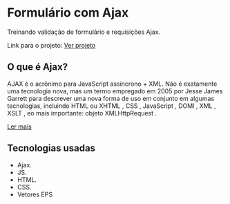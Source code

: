 # Formulário com Ajax
<p>Treinando validação de formulário e requisições Ajax.</p>
<p>Link para o projeto: <a href="https://formwithajax.netlify.app/">Ver projeto<a>

## O que é Ajax?
<p>AJAX é o acrônimo para JavaScript assíncrono + XML. Não é exatamente uma tecnologia nova, mas um termo empregado em 2005 por Jesse James Garrett para descrever uma nova forma de uso em conjunto em algumas tecnologias, incluindo HTML ou XHTML , CSS , JavaScript , DOMl , XML , XSLT , eo mais importante: objeto XMLHttpRequest .</p>
<a href="https://developer.mozilla.org/pt-BR/docs/Web/Guide/AJAX" target="_blank">Ler mais</a>

## Tecnologias usadas
- Ajax.
- JS.
- HTML.
- CSS.
- Vetores EPS
